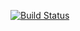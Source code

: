 [![Build Status](https://travis-ci.org/emanualjade/i-evolve.svg?branch=master)](https://travis-ci.org/emanualjade/i-evolve)
